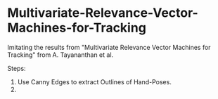 # Multivariate-Relevance-Vector-Machines-for-Tracking
Imitating the results from "Multivariate Relevance Vector Machines for Tracking" from A. Tayananthan et al. 


Steps:  
1.  Use Canny Edges to extract Outlines of Hand-Poses.
2.   
